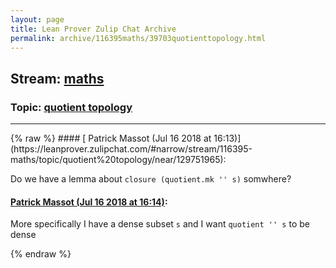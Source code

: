 ```yaml
---
layout: page
title: Lean Prover Zulip Chat Archive 
permalink: archive/116395maths/39703quotienttopology.html
---
```


## Stream: [maths](https://leanprover-community.github.io/archive/116395maths/index.html)
### Topic: [quotient topology](https://leanprover-community.github.io/archive/116395maths/39703quotienttopology.html)

---

<base href="https://leanprover.zulipchat.com">
{% raw %}
#### [ Patrick Massot (Jul 16 2018 at 16:13)](https://leanprover.zulipchat.com/#narrow/stream/116395-maths/topic/quotient%20topology/near/129751965):
<p>Do we have a lemma about <code>closure (quotient.mk '' s)</code> somwhere?</p>

#### [ Patrick Massot (Jul 16 2018 at 16:14)](https://leanprover.zulipchat.com/#narrow/stream/116395-maths/topic/quotient%20topology/near/129752031):
<p>More specifically I have a dense subset <code>s</code> and I want <code>quotient '' s</code> to be dense</p>


{% endraw %}
